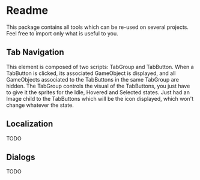 # Readme
This package contains all tools which can be re-used on several projects. Feel free to import only what is useful to you.
## Tab Navigation
This element is composed of two scripts: TabGroup and TabButton.
When a TabButton is clicked, its associated GameObject is displayed, and all GameObjects associated to the TabButtons in the same TabGroup are hidden.
The TabGroup controls the visual of the TabButtons, you just have to give it the sprites for the Idle, Hovered and Selected states. Just had an Image child to the TabButtons which will be the icon displayed, which won't change whatever the state.
## Localization
TODO
## Dialogs
TODO